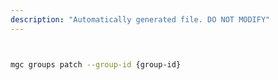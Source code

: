 ```yaml
---
description: "Automatically generated file. DO NOT MODIFY"
---
```


```bash


mgc groups patch --group-id {group-id}

```